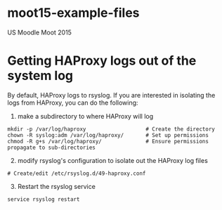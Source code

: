 # moot15-example-files
US Moodle Moot 2015

# Getting HAProxy logs out of the system log

By default, HAProxy logs to rsyslog. If you are interested in isolating the logs from HAProxy, you can do the following:

1. make a subdirectory to where HAProxy will log
```
mkdir -p /var/log/haproxy                   # Create the directory
chown -R syslog:adm /var/log/haproxy/       # Set up permissions
chmod -R g+s /var/log/haproxy/              # Ensure permissions propagate to sub-directories
```

2. modify rsyslog's configuration to isolate out the HAProxy log files
```
# Create/edit /etc/rsyslog.d/49-haproxy.conf
```

3. Restart the rsyslog service
```
service rsyslog restart
```